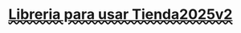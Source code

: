 <h1 style="text-decoration-style: wavy; text-decoration-line: underline"><a href="https://github.com/PabloDiaZzz/Gestor/raw/refs/heads/master/bin/Gestor%20de%20Entidades.jar">Libreria para usar Tienda2025v2</a></h1>
